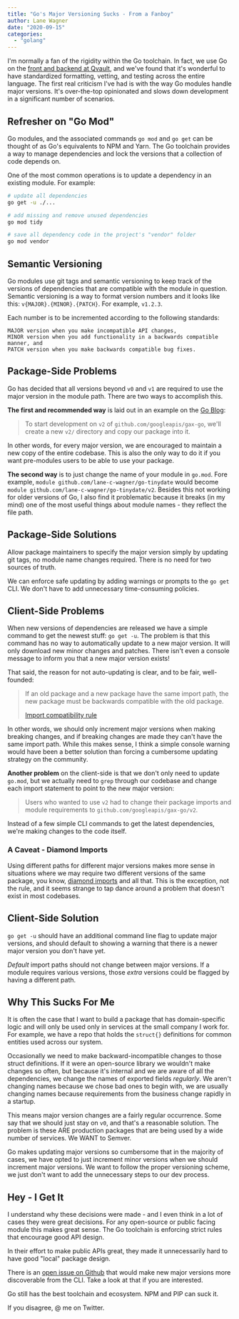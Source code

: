 ```yaml
---
title: "Go's Major Versioning Sucks - From a Fanboy"
author: Lane Wagner
date: "2020-09-15"
categories: 
  - "golang"
---
```


I'm normally a fan of the rigidity within the Go toolchain. In fact, we use Go on the [front and backend at Qvault](https://qvault.io), and we've found that it's wonderful to have standardized formatting, vetting, and testing across the entire language. The first real criticism I've had is with the way Go modules handle major versions. It's over-the-top opinionated and slows down development in a significant number of scenarios.

## Refresher on "Go Mod"

Go modules, and the associated commands `go mod` and `go get` can be thought of as Go's equivalents to NPM and Yarn. The Go toolchain provides a way to manage dependencies and lock the versions that a collection of code depends on.

One of the most common operations is to update a dependency in an existing module. For example:

```bash
# update all dependencies
go get -u ./...

# add missing and remove unused dependencies
go mod tidy

# save all dependency code in the project's "vendor" folder
go mod vendor
```

## Semantic Versioning

Go modules use git tags and semantic versioning to keep track of the versions of dependencies that are compatible with the module in question. Semantic versioning is a way to format version numbers and it looks like this: `v{MAJOR}.{MINOR}.{PATCH}`. For example, `v1.2.3`.

Each number is to be incremented according to the following standards:

```
MAJOR version when you make incompatible API changes,
MINOR version when you add functionality in a backwards compatible manner, and
PATCH version when you make backwards compatible bug fixes.
```

## Package-Side Problems

Go has decided that all versions beyond `v0` and `v1` are required to use the major version in the module path. There are two ways to accomplish this.

**The first and recommended way** is laid out in an example on the [Go Blog](https://blog.golang.org/v2-go-modules#TOC_4.):

> To start development on `v2` of `github.com/googleapis/gax-go`, we'll create a new `v2/` directory and copy our package into it.

In other words, for every major version, we are encouraged to maintain a new copy of the entire codebase. This is also the only way to do it if you want pre-modules users to be able to use your package.

**The second way** is to just change the name of your module in `go.mod`. Fore example, `module github.com/lane-c-wagner/go-tinydate` would become `module github.com/lane-c-wagner/go-tinydate/v2`. Besides this not working for older versions of Go, I also find it problematic because it breaks (in my mind) one of the most useful things about module names - they reflect the file path.

## Package-Side Solutions

Allow package maintainers to specify the major version simply by updating git tags, no module name changes required. There is no need for two sources of truth.

We can enforce safe updating by adding warnings or prompts to the `go get` CLI. We don't have to add unnecessary time-consuming policies.

## Client-Side Problems

When new versions of dependencies are released we have a simple command to get the newest stuff: `go get -u`. The problem is that this command has no way to automatically update to a new major version. It will only download new minor changes and patches. There isn't even a console message to inform you that a new major version exists!

That said, the reason for not auto-updating is clear, and to be fair, well-founded:

> If an old package and a new package have the same import path, the new package must be backwards compatible with the old package.
> 
> [Import compatibility rule](https://research.swtch.com/vgo-import)

In other words, we should only increment major versions when making breaking changes, and if breaking changes are made they can't have the same import path. While this makes sense, I think a simple console warning would have been a better solution than forcing a cumbersome updating strategy on the community.

**Another problem** on the client-side is that we don't only need to update `go.mod`, but we actually need to `grep` through our codebase and change each import statement to point to the new major version:

> Users who wanted to use `v2` had to change their package imports and module requirements to `github.com/googleapis/gax-go/v2`.

Instead of a few simple CLI commands to get the latest dependencies, we're making changes to the code itself.

### A Caveat - Diamond Imports

Using different paths for different major versions makes more sense in situations where we may require two different versions of the same package, you know, [diamond imports](https://research.swtch.com/vgo-import#dependency_story) and all that. This is the exception, not the rule, and it seems strange to tap dance around a problem that doesn't exist in most codebases.

## Client-Side Solution

`go get -u` should have an additional command line flag to update major versions, and should default to showing a warning that there is a newer major version you don't have yet.

_Default_ import paths should not change between major versions. If a module requires various versions, those _extra_ versions could be flagged by having a different path.

## Why This Sucks For Me

It is often the case that I want to build a package that has domain-specific logic and will only be used only in services at the small company I work for. For example, we have a repo that holds the `struct{}` definitions for common entities used across our system.

Occasionally we need to make backward-incompatible changes to those struct definitions. If it were an open-source library we wouldn't make changes so often, but because it's internal and we are aware of all the dependencies, we change the names of exported fields _regularly_. We aren't changing names because we chose bad ones to begin with, we are usually changing names because requirements from the business change rapidly in a startup.

This means major version changes are a fairly regular occurrence. Some say that we should just stay on `v0`, and that's a reasonable solution. The problem is these ARE production packages that are being used by a wide number of services. We WANT to Semver.

Go makes updating major versions so cumbersome that in the majority of cases, we have opted to just increment minor versions when we should increment major versions. We want to follow the proper versioning scheme, we just don't want to add the unnecessary steps to our dev process.

## Hey - I Get It

I understand why these decisions were made - and I even think in a lot of cases they were great decisions. For any open-source or public facing module this makes great sense. The Go toolchain is enforcing strict rules that encourage good API design.

In their effort to make public APIs great, they made it unnecessarily hard to have good "local" package design.

There is an [open issue on Github](https://github.com/golang/go/issues/40323) that would make new major versions more discoverable from the CLI. Take a look at that if you are interested.

Go still has the best toolchain and ecosystem. NPM and PIP can suck it.

If you disagree, @ me on Twitter.
